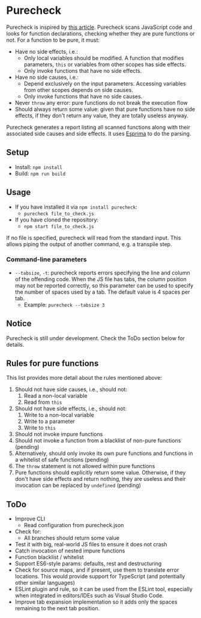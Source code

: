 # Purecheck
Purecheck is inspired by [this article](http://blog.jenkster.com/2015/12/what-is-functional-programming.html).
Purecheck scans JavaScript code and looks for function declarations, checking whether they are pure functions or not.
For a function to be pure, it must:
- Have no side effects, i.e.:
  - Only local variables should be modified. A function that modifies parameters, `this` or variables from other scopes has side effects.
  - Only invoke functions that have no side effects.
- Have no side causes, i.e.:
  - Depend exclusively on the input parameters. Accessing variables from other scopes depends on side causes.
  - Only invoke functions that have no side causes.
- Never `throw` any error: pure functions do not break the execution flow
- Should always return some value: given that pure functions have no side effects, if they don't return any value, they are totally useless anyway.

Purecheck generates a report listing all scanned functions along with their associated side causes and side effects. It uses [Esprima](http://esprima.org/) to do the parsing.

## Setup
- Install: `npm install`
- Build: `npm run build`

## Usage
- If you have installed it via `npm install purecheck`:
	- `purecheck file_to_check.js`
- If you have cloned the repository:
	- `npm start file_to_check.js`

If no file is specified, purecheck will read from the standard input. This allows piping the output of another command, e.g. a transpile step.

### Command-line parameters
- `--tabsize`, `-t`: purecheck reports errors specifying the line and column of the offending code. When the JS file has tabs, the column position may not be reported correctly, so this parameter can be used to specify the number of spaces used by a tab. The default value is 4 spaces per tab.
	- Example: `purecheck --tabsize 3`


## Notice
Purecheck is still under development. Check the ToDo section below for details.

## Rules for pure functions
This list provides more detail about the rules mentioned above:

1. Should not have side causes, i.e., should not:
	1. Read a non-local variable
	2. Read from `this`
2. Should not have side effects, i.e., should not:
	1. Write to a non-local variable
	2. Write to a parameter
	3. Write to `this`
3. Should not invoke impure functions
4. Should not invoke a function from a blacklist of non-pure functions (pending)
5. Alternatively, should only invoke its own pure functions and functions in a whitelist of safe functions (pending)
6. The `throw` statement is not allowed within pure functions
7. Pure functions should explicitly return some value. Otherwise, if they don't have side effects and return nothing, they are useless and their invocation can be replaced by `undefined` (pending)


## ToDo
- Improve CLI
	- Read configuration from purecheck.json
- Check for:
	- All branches should return some value
- Test it with big, real-world JS files to ensure it does not crash
- Catch invocation of nested impure functions
- Function blacklist / whitelist
- Support ES6-style params: defaults, rest and destructuring
- Check for source maps, and if present, use them to translate error locations. This would provide support for TypeScript (and potentially other similar languages)
- ESLint plugin and rule, so it can be used from the ESLint tool, especially when integrated in editors/IDEs such as Visual Studio Code.
- Improve tab expansion implementation so it adds only the spaces remaining to the next tab position.
